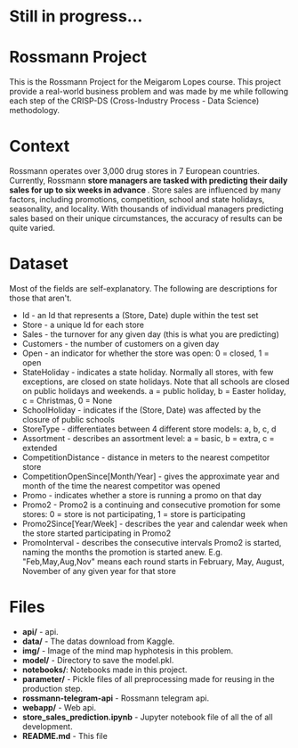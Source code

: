 # Still in progress...

# Rossmann Project
This is the Rossmann Project for the Meigarom Lopes course. This project provide a real-world business problem and was made by me while following each step of the CRISP-DS (Cross-Industry Process - Data Science) methodology.

# Context

Rossmann operates over 3,000 drug stores in 7 European countries. Currently, Rossmann <b>store managers are tasked with predicting their daily sales for up to six weeks in advance </b>. Store sales are influenced by many factors, including promotions, competition, school and state holidays, seasonality, and locality. With thousands of individual managers predicting sales based on their unique circumstances, the accuracy of results can be quite varied.

# Dataset

Most of the fields are self-explanatory. The following are descriptions for those that aren't.

* Id - an Id that represents a (Store, Date) duple within the test set
* Store - a unique Id for each store
* Sales - the turnover for any given day (this is what you are predicting)
* Customers - the number of customers on a given day
* Open - an indicator for whether the store was open: 0 = closed, 1 = open
* StateHoliday - indicates a state holiday. Normally all stores, with few exceptions, are closed on state holidays. Note that all schools are closed on public holidays and weekends. a = public holiday, b = Easter holiday, c = Christmas, 0 = None
* SchoolHoliday - indicates if the (Store, Date) was affected by the closure of public schools
* StoreType - differentiates between 4 different store models: a, b, c, d
* Assortment - describes an assortment level: a = basic, b = extra, c = extended
* CompetitionDistance - distance in meters to the nearest competitor store
* CompetitionOpenSince[Month/Year] - gives the approximate year and month of the time the nearest competitor was opened
* Promo - indicates whether a store is running a promo on that day
* Promo2 - Promo2 is a continuing and consecutive promotion for some stores: 0 = store is not participating, 1 = store is participating
* Promo2Since[Year/Week] - describes the year and calendar week when the store started participating in Promo2
* PromoInterval - describes the consecutive intervals Promo2 is started, naming the months the promotion is started anew. E.g. "Feb,May,Aug,Nov" means each round starts in February, May, August, November of any given year for that store

# Files
* **api/** - api.
* **data/** - The datas download from Kaggle.
* **img/** - Image of the mind map hyphotesis in this problem.
* **model/** - Directory to save the model.pkl.
* **notebooks/**: Notebooks made in this project.
* **parameter/** - Pickle files of all preprocessing made for reusing in the production step.
* **rossmann-telegram-api** - Rossmann telegram api.
* **webapp/** - Web api.
* **store_sales_prediction.ipynb** - Jupyter notebook file of all the of all development.
* **README.md** - This file



